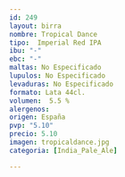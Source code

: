 ```yaml
---
id: 249
layout: birra
nombre: Tropical Dance
tipo:  Imperial Red IPA
ibu: "-"
ebc: "-"
maltas: No Especificado
lupulos: No Especificado
levaduras: No Especificado
formato: Lata 44cl.
volumen:  5.5 %
alergenos: 
origen: España
pvp: "5.10"
precio: 5.10
imagen: tropicaldance.jpg
categoria: [India_Pale_Ale]

---
```

